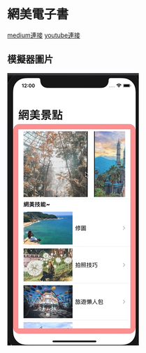 # 網美電子書

[medium連接](https://medium.com/海大-ios-app-程式設計/網美電子書-4b8c4b0bf34d)
[youtube連接](https://youtu.be/Ktt_Xs3ybHA)

## 模擬器圖片
![](./image/cover.png)